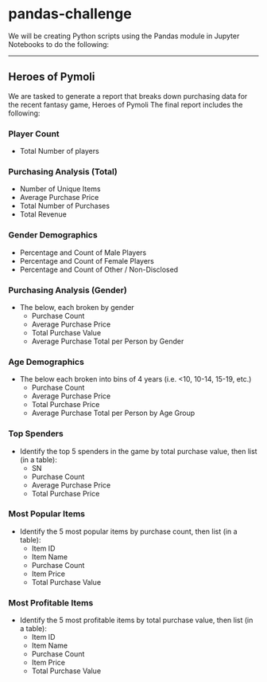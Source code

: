 # pandas-challenge
We will be creating Python scripts using the Pandas module in Jupyter Notebooks to do the following:

---

## **Heroes of Pymoli**
We are tasked to generate a report that breaks down purchasing data for the recent fantasy game, Heroes of Pymoli
The final report includes the following:

### **Player Count**
- Total Number of players

### **Purchasing Analysis (Total)**
- Number of Unique Items
- Average Purchase Price
- Total Number of Purchases
- Total Revenue

### **Gender Demographics**
- Percentage and Count of Male Players
- Percentage and Count of Female Players
- Percentage and Count of Other / Non-Disclosed

### **Purchasing Analysis (Gender)**
- The below, each broken by gender
  - Purchase Count
  - Average Purchase Price
  - Total Purchase Value
  - Average Purchase Total per Person by Gender
  
### **Age Demographics**
- The below each broken into bins of 4 years (i.e. <10, 10-14, 15-19, etc.)
  - Purchase Count
  - Average Purchase Price
  - Total Purchase Price
  - Average Purchase Total per Person by Age Group
  
### **Top Spenders**
- Identify the top 5 spenders in the game by total purchase value, then list (in a table):
  - SN
  - Purchase Count
  - Average Purchase Price
  - Total Purchase Price
  
### **Most Popular Items**
- Identify the 5 most popular items by purchase count, then list (in a table):
  - Item ID
  - Item Name
  - Purchase Count
  - Item Price
  - Total Purchase Value
  
### **Most Profitable Items**
- Identify the 5 most profitable items by total purchase value, then list (in a table):
  - Item ID
  - Item Name
  - Purchase Count
  - Item Price
  - Total Purchase Value
